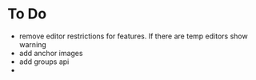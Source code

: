 # To Do 

- remove editor restrictions for features. If there are temp editors show warning
- add anchor images
- add groups api 
- 